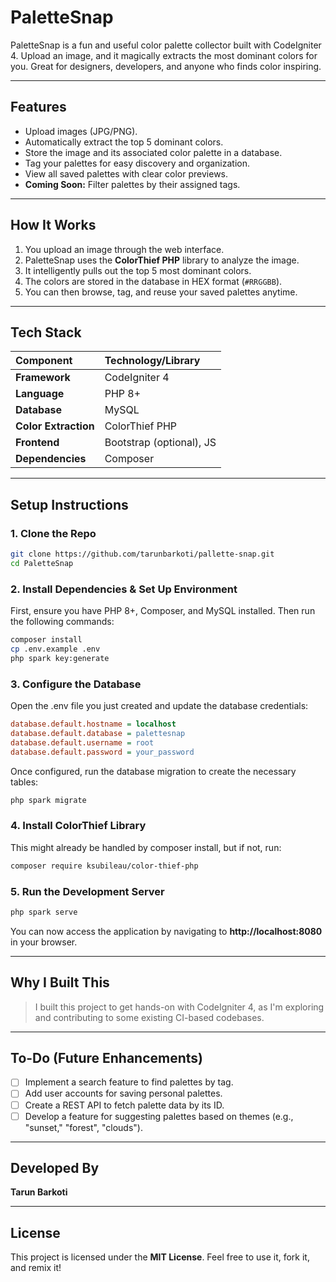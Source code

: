 # PaletteSnap

PaletteSnap is a fun and useful color palette collector built with CodeIgniter 4.
Upload an image, and it magically extracts the most dominant colors for you.
Great for designers, developers, and anyone who finds color inspiring.

---

## Features

- Upload images (JPG/PNG).
- Automatically extract the top 5 dominant colors.
- Store the image and its associated color palette in a database.
- Tag your palettes for easy discovery and organization.
- View all saved palettes with clear color previews.
- **Coming Soon:** Filter palettes by their assigned tags.

---

## How It Works

1.  You upload an image through the web interface.
2.  PaletteSnap uses the **ColorThief PHP** library to analyze the image.
3.  It intelligently pulls out the top 5 most dominant colors.
4.  The colors are stored in the database in HEX format (`#RRGGBB`).
5.  You can then browse, tag, and reuse your saved palettes anytime.

---

## Tech Stack

| Component         | Technology/Library          |
|:------------------|:----------------------------|
| **Framework**     | CodeIgniter 4               |
| **Language**      | PHP 8+                      |
| **Database**      | MySQL                       |
| **Color Extraction**| ColorThief PHP              |
| **Frontend**      | Bootstrap (optional), JS    |
| **Dependencies**  | Composer                    |

---

## Setup Instructions

### 1. Clone the Repo
```bash
git clone https://github.com/tarunbarkoti/pallette-snap.git
cd PaletteSnap
```

### 2. Install Dependencies & Set Up Environment
First, ensure you have PHP 8+, Composer, and MySQL installed. Then run the following commands:
```bash
composer install
cp .env.example .env
php spark key:generate
```

### 3. Configure the Database
Open the .env file you just created and update the database credentials:
```ini
database.default.hostname = localhost
database.default.database = palettesnap
database.default.username = root
database.default.password = your_password
```

Once configured, run the database migration to create the necessary tables:
```bash
php spark migrate
```

### 4. Install ColorThief Library
This might already be handled by composer install, but if not, run:
```bash
composer require ksubileau/color-thief-php
```


### 5. Run the Development Server
```bash
php spark serve
```
You can now access the application by navigating to **http://localhost:8080** in your browser.

---

## Why I Built This

> I built this project to get hands-on with CodeIgniter 4, as I'm exploring and contributing to some existing CI-based codebases.

---

## To-Do (Future Enhancements)

-   [ ] Implement a search feature to find palettes by tag.
-   [ ] Add user accounts for saving personal palettes.
-   [ ] Create a REST API to fetch palette data by its ID.
-   [ ] Develop a feature for suggesting palettes based on themes (e.g., "sunset," "forest", "clouds").

---

## Developed By

**Tarun Barkoti**

---

## License

This project is licensed under the **MIT License**. Feel free to use it, fork it, and remix it!

